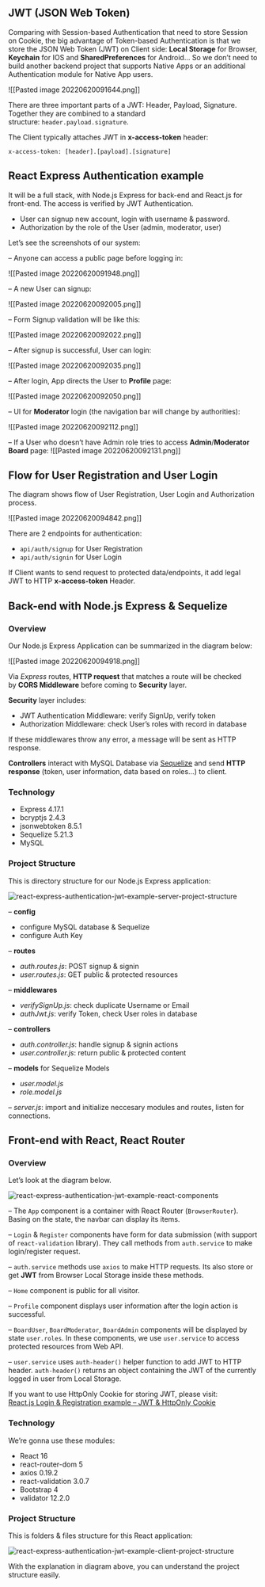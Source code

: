 ## JWT (JSON Web Token)

Comparing with Session-based Authentication that need to store Session on Cookie, the big advantage of Token-based Authentication is that we store the JSON Web Token (JWT) on Client side: **Local Storage** for Browser, **Keychain** for IOS and **SharedPreferences** for Android… So we don’t need to build another backend project that supports Native Apps or an additional Authentication module for Native App users.


![[Pasted image 20220620091644.png]]


There are three important parts of a JWT: Header, Payload, Signature. Together they are combined to a standard structure: `header.payload.signature`.


The Client typically attaches JWT in **x-access-token** header:

```
x-access-token: [header].[payload].[signature]
```

## React Express Authentication example

It will be a full stack, with Node.js Express for back-end and React.js for front-end. The access is verified by JWT Authentication.

-   User can signup new account, login with username & password.
-   Authorization by the role of the User (admin, moderator, user)

Let’s see the screenshots of our system:

– Anyone can access a public page before logging in:

![[Pasted image 20220620091948.png]]

– A new User can signup:

![[Pasted image 20220620092005.png]]

– Form Signup validation will be like this:

![[Pasted image 20220620092022.png]]


– After signup is successful, User can login:

![[Pasted image 20220620092035.png]]

– After login, App directs the User to **Profile** page:

![[Pasted image 20220620092050.png]]

– UI for **Moderator** login (the navigation bar will change by authorities):

![[Pasted image 20220620092112.png]]


– If a User who doesn’t have Admin role tries to access **Admin**/**Moderator Board** page:
![[Pasted image 20220620092131.png]]


## Flow for User Registration and User Login

The diagram shows flow of User Registration, User Login and Authorization process.

![[Pasted image 20220620094842.png]]

There are 2 endpoints for authentication:

-   `api/auth/signup` for User Registration
-   `api/auth/signin` for User Login

If Client wants to send request to protected data/endpoints, it add legal JWT to HTTP **x-access-token** Header.


## Back-end with Node.js Express & Sequelize

### Overview

Our Node.js Express Application can be summarized in the diagram below:

![[Pasted image 20220620094918.png]]


Via _Express_ routes, **HTTP request** that matches a route will be checked by **CORS Middleware** before coming to **Security** layer.

**Security** layer includes:

-   JWT Authentication Middleware: verify SignUp, verify token
-   Authorization Middleware: check User’s roles with record in database

If these middlewares throw any error, a message will be sent as HTTP response.

**Controllers** interact with MySQL Database via [Sequelize](https://sequelize.org/v5/) and send **HTTP response** (token, user information, data based on roles…) to client.

### Technology

-   Express 4.17.1
-   bcryptjs 2.4.3
-   jsonwebtoken 8.5.1
-   Sequelize 5.21.3
-   MySQL

### Project Structure

This is directory structure for our Node.js Express application:

![react-express-authentication-jwt-example-server-project-structure](media/react-express-authentication-jwt-example-server-project-structure.png)

– **config**

-   configure MySQL database & Sequelize
-   configure Auth Key

– **routes**

-   _auth.routes.js_: POST signup & signin
-   _user.routes.js_: GET public & protected resources

– **middlewares**

-   _verifySignUp.js_: check duplicate Username or Email
-   _authJwt.js_: verify Token, check User roles in database

– **controllers**

-   _auth.controller.js_: handle signup & signin actions
-   _user.controller.js_: return public & protected content

– **models** for Sequelize Models

-   _user.model.js_
-   _role.model.js_

– _server.js_: import and initialize neccesary modules and routes, listen for connections.


## Front-end with React, React Router

### Overview

Let’s look at the diagram below.

![react-express-authentication-jwt-example-react-components](media/react-express-authentication-jwt-example-react-components.png)

– The `App` component is a container with React Router (`BrowserRouter`). Basing on the state, the navbar can display its items.

– `Login` & `Register` components have form for data submission (with support of `react-validation` library). They call methods from `auth.service` to make login/register request.

– `auth.service` methods use `axios` to make HTTP requests. Its also store or get **JWT** from Browser Local Storage inside these methods.

– `Home` component is public for all visitor.

– `Profile` component displays user information after the login action is successful.

– `BoardUser`, `BoardModerator`, `BoardAdmin` components will be displayed by state `user.roles`. In these components, we use `user.service` to access protected resources from Web API.

– `user.service` uses `auth-header()` helper function to add JWT to HTTP header. `auth-header()` returns an object containing the JWT of the currently logged in user from Local Storage.


If you want to use HttpOnly Cookie for storing JWT, please visit:  
[React.js Login & Registration example – JWT & HttpOnly Cookie](https://www.bezkoder.com/react-login-example-jwt-hooks/)


### Technology

We’re gonna use these modules:

-   React 16
-   react-router-dom 5
-   axios 0.19.2
-   react-validation 3.0.7
-   Bootstrap 4
-   validator 12.2.0

### Project Structure

This is folders & files structure for this React application:

![react-express-authentication-jwt-example-client-project-structure](media/react-express-authentication-jwt-example-client-project-structure.png)

With the explanation in diagram above, you can understand the project structure easily.